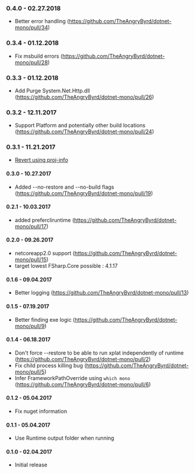 ### 0.4.0 - 02.27.2018
* Better error handling (https://github.com/TheAngryByrd/dotnet-mono/pull/34)

### 0.3.4 - 01.12.2018
* Fix msbuild errors (https://github.com/TheAngryByrd/dotnet-mono/pull/28)

### 0.3.3 - 01.12.2018
* Add Purge System.Net.Http.dll (https://github.com/TheAngryByrd/dotnet-mono/pull/26)

### 0.3.2 - 12.11.2017
* Support Platform and potentially other build locations (https://github.com/TheAngryByrd/dotnet-mono/pull/24)

### 0.3.1 - 11.21.2017
* [Revert using proj-info](https://github.com/TheAngryByrd/dotnet-mono/pull/21)

#### 0.3.0 - 10.27.2017
* Added --no-restore and --no-build flags (https://github.com/TheAngryByrd/dotnet-mono/pull/19)

#### 0.2.1 - 10.03.2017
* added prefercliruntime (https://github.com/TheAngryByrd/dotnet-mono/pull/17)

#### 0.2.0 - 09.26.2017
* netcoreapp2.0 support (https://github.com/TheAngryByrd/dotnet-mono/pull/15)
* target lowest FSharp.Core possible : 4.1.17

#### 0.1.6 - 09.04.2017
* Better logging (https://github.com/TheAngryByrd/dotnet-mono/pull/13)

#### 0.1.5 - 07.19.2017
* Better finding exe logic (https://github.com/TheAngryByrd/dotnet-mono/pull/9)

#### 0.1.4 - 06.18.2017
* Don't force --restore to be able to run xplat independently of runtime (https://github.com/TheAngryByrd/dotnet-mono/pull/2)
* Fix child process killing bug (https://github.com/TheAngryByrd/dotnet-mono/pull/5)
* Infer FrameworkPathOverride using `which mono` (https://github.com/TheAngryByrd/dotnet-mono/pull/6)

#### 0.1.2 - 05.04.2017
* Fix nuget information

#### 0.1.1 - 05.04.2017
* Use Runtime output folder when running

#### 0.1.0 - 02.04.2017
* Initial release